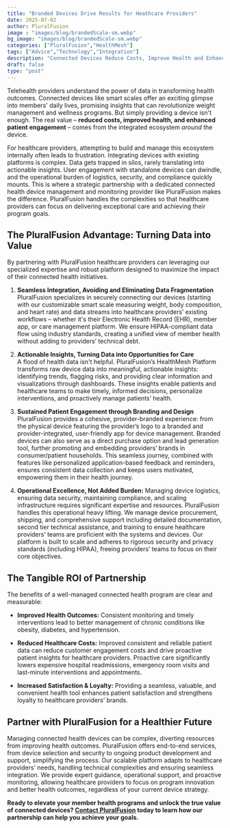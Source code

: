 ```yaml
---
title: "Branded Devices Drive Results for Heathcare Providers"
date: 2025-07-02
author: PluralFusion
image : "images/blog/brandedScale-sm.webp"
bg_image: "images/blog/brandedScale-sm.webp"
categories: ["PluralFusion","HealthMesh"]
tags: ["Advice","Technology","Integration"]
description: "Connected Devices Reduce Costs, Improve Health and Enhance Patient Engagement"
draft: false
type: "post"
---
```

Telehealth providers understand the power of data in transforming health outcomes. Connected devices like smart scales offer an exciting glimpse into members' daily lives, promising insights that can revolutionize weight management and wellness programs. But simply providing a device isn't enough. The real value – **reduced costs, improved health, and enhanced patient engagement** – comes from the integrated ecosystem *around* the device.

For healthcare providers, attempting to build and manage this ecosystem internally often leads to frustration. Integrating devices with existing platforms is complex. Data gets trapped in silos, rarely translating into actionable insights. User engagement with standalone devices can dwindle, and the operational burden of logistics, security, and compliance quickly mounts. This is where a strategic partnership with a dedicated connected health device management and monitoring provider like PluralFusion makes the difference. PluralFusion handles the complexities so that healthcare providers can focus on delivering exceptional care and achieving their program goals.

## The PluralFusion Advantage: Turning Data into Value

By partnering with PluralFusion healthcare providers can leveraging our specialized expertise and robust platform designed to maximize the impact of their connected health initiatives.

1. **Seamless Integration, Avoiding and Eliminating Data Fragmentation**  
  PluralFusion specializes in securely connecting our devices (starting with our customizable smart scale measuring weight, body composition, and heart rate) and data streams into healthcare providers’ existing workflows – whether it's their Electronic Health Record (EHR), member app, or care management platform. We ensure HIPAA-compliant data flow using industry standards, creating a unified view of member health without adding to providers’ technical debt.
  
2. **Actionable Insights, Turning Data into Opportunities for Care**  
  A flood of health data isn't helpful. PluralFusion’s HealthMesh Platform transforms raw device data into meaningful, actionable insights: identifying trends, flagging risks, and providing clear information and visualizations through dashboards. These insights enable patients and healthcare teams to make timely, informed decisions, personalize interventions, and proactively manage patients’ health.
  
3. **Sustained Patient Engagement through Branding and Design**  
  PluralFusion provides a cohesive, provider-branded experience: from the physical device featuring the provider’s logo to a branded and provider-integrated, user-friendly app for device management. Branded devices can also serve as a direct purchase option and lead generation tool, further promoting and embedding providers’ brands in consumer/patient households. This seamless journey, combined with features like personalized application-based feedback and reminders, ensures consistent data collection and keeps users motivated, empowering them in their health journey.
  
4. **Operational Excellence, Not Added Burden:** Managing device logistics, ensuring data security, maintaining compliance, and scaling infrastructure requires significant expertise and resources. PluralFusion handles this operational heavy lifting. We manage device procurement, shipping, and comprehensive support including detailed documentation, second tier technical assistance, and training to ensure healthcare providers’ teams are proficient with the systems and devices. Our platform is built to scale and adheres to rigorous security and privacy standards (including HIPAA), freeing providers’ teams to focus on their core objectives.
  

## The Tangible ROI of Partnership

The benefits of a well-managed connected health program are clear and measurable:

- **Improved Health Outcomes:** Consistent monitoring and timely interventions lead to better management of chronic conditions like obesity, diabetes, and hypertension.
  
- **Reduced Healthcare Costs:** Improved consistent and reliable patient data can reduce customer engagement costs and drive proactive patient insights for healthcare providers. Proactive care significantly lowers expensive hospital readmissions, emergency room visits and last-minute interventions and appointments.
  
- **Increased Satisfaction & Loyalty:** Providing a seamless, valuable, and convenient health tool enhances patient satisfaction and strengthens loyalty to healthcare providers’ brands.
  


## Partner with PluralFusion for a Healthier Future

Managing connected health devices can be complex, diverting resources from improving health outcomes. PluralFusion offers end-to-end services, from device selection and security to ongoing product development and support, simplifying the process. Our scalable platform adapts to healthcare providers’ needs, handling technical complexities and ensuring seamless integration. We provide expert guidance, operational support, and proactive monitoring, allowing healthcare providers to focus on program innovation and better health outcomes, regardless of your current device strategy.

**Ready to elevate your member health programs and unlock the true value of connected devices? [Contact PluralFusion](/contact) today to learn how our partnership can help you achieve your goals.**